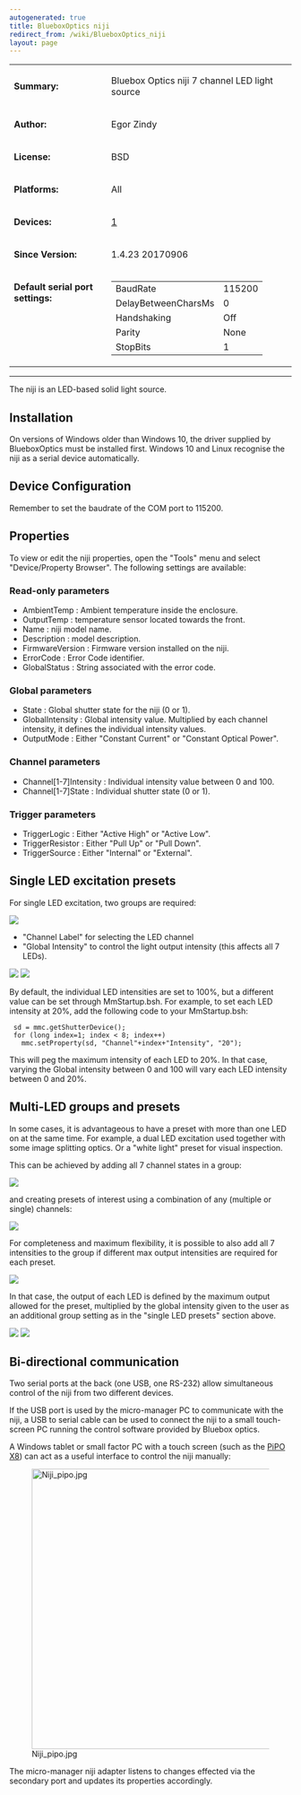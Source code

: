 ```yaml
---
autogenerated: true
title: BlueboxOptics niji
redirect_from: /wiki/BlueboxOptics_niji
layout: page
---
```


<table>
<tr>
<td markdown="1">

**Summary:**

</td>
<td markdown="1">

Bluebox Optics niji 7 channel LED light source

</td>
</tr>
<tr>
<td markdown="1">

**Author:**

</td>
<td markdown="1">

Egor Zindy

</td>
</tr>
<tr>
<td markdown="1">

**License:**

</td>
<td markdown="1">

BSD

</td>
</tr>
<tr>
<td markdown="1">

**Platforms:**

</td>
<td markdown="1">

All

</td>
</tr>
<tr>
<td markdown="1">

**Devices:**

</td>
<td markdown="1">

[1](http://www.blueboxoptics.com/)

</td>
</tr>
<tr>
<td markdown="1">

**Since Version:**

</td>
<td markdown="1">

1.4.23 20170906

</td>
</tr>
<tr>
<td markdown="1" valign=top>

**Default serial port settings:**

</td>
<td markdown="1" valign=top>

|                     |        |
|---------------------|--------|
| BaudRate            | 115200 |
| DelayBetweenCharsMs | 0      |
| Handshaking         | Off    |
| Parity              | None   |
| StopBits            | 1      |

</td>
</tr>
</table>

------------------------------------------------------------------------

The niji is an LED-based solid light source.

## Installation

On versions of Windows older than Windows 10, the driver supplied by
BlueboxOptics must be installed first. Windows 10 and Linux recognise
the niji as a serial device automatically.

## Device Configuration

Remember to set the baudrate of the COM port to 115200.

## Properties

To view or edit the niji properties, open the "Tools" menu and select
"Device/Property Browser". The following settings are available:

### Read-only parameters

-   AmbientTemp : Ambient temperature inside the enclosure.
-   OutputTemp : temperature sensor located towards the front.
-   Name : niji model name.
-   Description : model description.
-   FirmwareVersion : Firmware version installed on the niji.
-   ErrorCode : Error Code identifier.
-   GlobalStatus : String associated with the error code.

### Global parameters

-   State : Global shutter state for the niji (0 or 1).
-   GlobalIntensity : Global intensity value. Multiplied by each channel
    intensity, it defines the individual intensity values.
-   OutputMode : Either "Constant Current" or "Constant Optical Power".

### Channel parameters

-   Channel\[1-7\]Intensity : Individual intensity value between 0
    and 100.
-   Channel\[1-7\]State : Individual shutter state (0 or 1).

### Trigger parameters

-   TriggerLogic : Either "Active High" or "Active Low".
-   TriggerResistor : Either "Pull Up" or "Pull Down".
-   TriggerSource : Either "Internal" or "External".

## Single LED excitation presets

For single LED excitation, two groups are required:

![](/media/Niji_configuration_settings.png)

-   "Channel Label" for selecting the LED channel
-   "Global Intensity" to control the light output intensity (this
    affects all 7 LEDs).

![](/media/Niji_group_channel_label.png)
![](/media/Niji_group_global_intensity.png)

By default, the individual LED intensities are set to 100%, but a
different value can be set through MmStartup.bsh. For example, to set
each LED intensity at 20%, add the following code to your MmStartup.bsh:

```
 sd = mmc.getShutterDevice();
 for (long index=1; index < 8; index++)
   mmc.setProperty(sd, "Channel"+index+"Intensity", "20");
```

This will peg the maximum intensity of each LED to 20%. In that case,
varying the Global intensity between 0 and 100 will vary each LED
intensity between 0 and 20%.

## Multi-LED groups and presets

In some cases, it is advantageous to have a preset with more than one
LED on at the same time. For example, a dual LED excitation used
together with some image splitting optics. Or a "white light" preset for
visual inspection.

This can be achieved by adding all 7 channel states in a group:

![](/media/Niji_group_multiled.png)

and creating presets of interest using a combination of any (multiple or
single) channels:

![](/media/Niji_group_multiled_preset.png)

For completeness and maximum flexibility, it is possible to also add all
7 intensities to the group if different max output intensities are
required for each preset.

![](/media/Niji_group_multiled_intensity.png)

In that case, the output of each LED is defined by the maximum output
allowed for the preset, multiplied by the global intensity given to the
user as an additional group setting as in the "single LED presets"
section above.

![](/media/Niji_group_multiled_intensity_preset1.png)
![](/media/Niji_group_multiled_intensity_preset2.png)

## Bi-directional communication

Two serial ports at the back (one USB, one RS-232) allow simultaneous
control of the niji from two different devices.

If the USB port is used by the micro-manager PC to communicate with the
niji, a USB to serial cable can be used to connect the niji to a small
touch-screen PC running the control software provided by Bluebox optics.

A Windows tablet or small factor PC with a touch screen (such as the
[PiPO X8](https://www.startpage.com/do/dsearch?query=pipo+x8)) can act
as a useful interface to control the niji manually:

<figure>
<img src="/media/Niji_pipo.jpg" title="Niji_pipo.jpg" width="500" alt="Niji_pipo.jpg" /><figcaption aria-hidden="true">Niji_pipo.jpg</figcaption>
</figure>

The micro-manager niji adapter listens to changes effected via the
secondary port and updates its properties accordingly.

